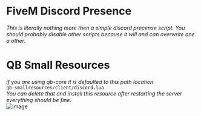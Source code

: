 # FiveM Discord Presence
*This is literally nothing more then a simple discord precense script. You should probably disable other scripts because it will and can overwrite one a other.*

# QB Small Resources
*if you are using qb-core it is defaulted to this path location*<br>
`qb-smallresources/client/discord.lua`<br>
*You can delete that and install this resource after restarting the server everything should be fine.*<br>
![image](https://user-images.githubusercontent.com/84972623/181200834-f7ad0752-aa43-43a4-be33-5f6b62118621.png)
